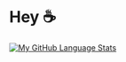 # Hey :coffee: 


[![My GitHub Language Stats](https://github-readme-stats.vercel.app/api/top-langs/?username=neilmartindev&langs_count=5&theme=radical)]()

